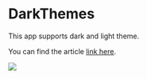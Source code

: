 # DarkThemes

This app supports dark and light theme.
 
You can find the article <a href="https://medium.com/p/d234a2ac2ade" rel="nofollow">link here</a>.

![](https://cdn-images-1.medium.com/max/1600/1*0CajZSE7e0EBxHdXirJ1Zg.gif)
